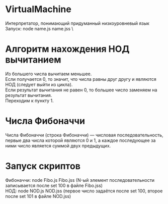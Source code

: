 # VirtualMachine
Интерпретатор, понимающий придуманный низкоуровневый язык \
Запуск: node name.js name.jss \
# Алгоритм нахождения НОД вычитанием
Из большего числа вычитаем меньшее.\
Если получается 0, то значит, что числа равны друг другу и являются НОД (следует выйти из цикла).\
Если результат вычитания не равен 0, то большее число заменяем на результат вычитания.\
Переходим к пункту 1.
# Числа Фибоначчи
Числа Фибоначчи (строка Фибоначчи) — числовая последовательность, первые два числа которой являются 0 и 1, а каждое последующее за ними число является суммой двух предыдущих.
# Запуск скриптов
Фибоначчи: node Fibo.js Fibo.jss (N-ый элемент последовательности записывается после set 100 в файле Fibo.jss)\
НОД: node NOD.js NOD.jss (первое число задаётся после set 100, второе после set 101 в файле NOD.jss)

